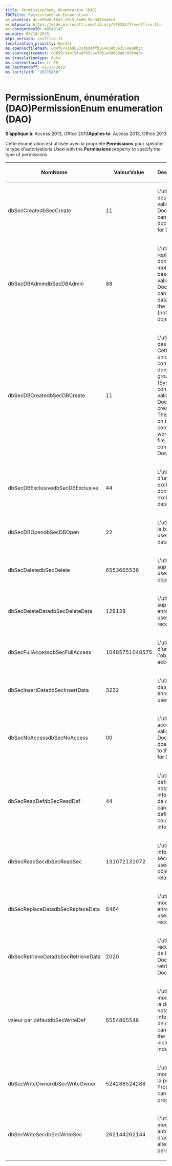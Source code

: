 ```yaml
---
title: PermissionEnum, énumération (DAO)
TOCTitle: PermissionEnum Enumeration
ms:assetid: dcce9940-f8a7-e915-1b69-05c341bea8cd
ms:mtpsurl: https://msdn.microsoft.com/library/Ff835373(v=office.15)
ms:contentKeyID: 48548147
ms.date: 09/18/2015
mtps_version: v=office.15
localization_priority: Normal
ms.openlocfilehash: 8d4f6741bd6203dbdeffb364650b5e3550ea8b1c
ms.sourcegitcommit: d6695c94415fa47952ee7961a69660abc0904434
ms.translationtype: Auto
ms.contentlocale: fr-FR
ms.lasthandoff: 01/17/2019
ms.locfileid: "28715458"
---
```

# <a name="permissionenum-enumeration-dao"></a><span data-ttu-id="5649d-102">PermissionEnum, énumération (DAO)</span><span class="sxs-lookup"><span data-stu-id="5649d-102">PermissionEnum enumeration (DAO)</span></span>


<span data-ttu-id="5649d-103">**S’applique à**: Access 2013, Office 2013</span><span class="sxs-lookup"><span data-stu-id="5649d-103">**Applies to**: Access 2013, Office 2013</span></span>

<span data-ttu-id="5649d-104">Cette énumération est utilisée avec la propriété **Permissions** pour spécifier le type d'autorisations.</span><span class="sxs-lookup"><span data-stu-id="5649d-104">Used with the **Permissions** property to specify the type of permissions.</span></span>

<table>
<colgroup>
<col style="width: 33%" />
<col style="width: 33%" />
<col style="width: 33%" />
</colgroup>
<thead>
<tr class="header">
<th><p><span data-ttu-id="5649d-105">Nom</span><span class="sxs-lookup"><span data-stu-id="5649d-105">Name</span></span></p></th>
<th><p><span data-ttu-id="5649d-106">Valeur</span><span class="sxs-lookup"><span data-stu-id="5649d-106">Value</span></span></p></th>
<th><p><span data-ttu-id="5649d-107">Description</span><span class="sxs-lookup"><span data-stu-id="5649d-107">Description</span></span></p></th>
</tr>
</thead>
<tbody>
<tr class="odd">
<td><p><span data-ttu-id="5649d-108">dbSecCreate</span><span class="sxs-lookup"><span data-stu-id="5649d-108">dbSecCreate</span></span></p></td>
<td><p><span data-ttu-id="5649d-109">1</span><span class="sxs-lookup"><span data-stu-id="5649d-109">1</span></span></p></td>
<td><p><span data-ttu-id="5649d-110">L'utilisateur peut créer des documents (non valide pour les objets Document).</span><span class="sxs-lookup"><span data-stu-id="5649d-110">The user can create new documents (not valid for Document objects).</span></span></p></td>
</tr>
<tr class="even">
<td><p><span data-ttu-id="5649d-111">dbSecDBAdmin</span><span class="sxs-lookup"><span data-stu-id="5649d-111">dbSecDBAdmin</span></span></p></td>
<td><p><span data-ttu-id="5649d-112">8</span><span class="sxs-lookup"><span data-stu-id="5649d-112">8</span></span></p></td>
<td><p><span data-ttu-id="5649d-113">L'utilisateur peut répliquer une base de données et modifier le mot de passe de la base de données (non valide pour les objets Document).</span><span class="sxs-lookup"><span data-stu-id="5649d-113">The user can replicate a database and change the database password (not valid for Document objects).</span></span></p></td>
</tr>
<tr class="odd">
<td><p><span data-ttu-id="5649d-114">dbSecDBCreate</span><span class="sxs-lookup"><span data-stu-id="5649d-114">dbSecDBCreate</span></span></p></td>
<td><p><span data-ttu-id="5649d-115">1</span><span class="sxs-lookup"><span data-stu-id="5649d-115">1</span></span></p></td>
<td><p><span data-ttu-id="5649d-p101">L'utilisateur peut créer des bases de données. Cette option est valide uniquement sur le conteneur de bases de données du fichier de groupe de travail (Systen.mdw). Cette constante n'est pas valide pour les objets Document.</span><span class="sxs-lookup"><span data-stu-id="5649d-p101">The user can create new databases. This option is valid only on the Databases container in the workgroup information file (Systen.mdw). This constant is not valid for Document objects.</span></span></p></td>
</tr>
<tr class="even">
<td><p><span data-ttu-id="5649d-119">dbSecDBExclusive</span><span class="sxs-lookup"><span data-stu-id="5649d-119">dbSecDBExclusive</span></span></p></td>
<td><p><span data-ttu-id="5649d-120">4</span><span class="sxs-lookup"><span data-stu-id="5649d-120">4</span></span></p></td>
<td><p><span data-ttu-id="5649d-121">L'utilisateur dispose d'un accès en mode exclusif à la base de données.</span><span class="sxs-lookup"><span data-stu-id="5649d-121">The user has exclusive access to the database.</span></span></p></td>
</tr>
<tr class="odd">
<td><p><span data-ttu-id="5649d-122">dbSecDBOpen</span><span class="sxs-lookup"><span data-stu-id="5649d-122">dbSecDBOpen</span></span></p></td>
<td><p><span data-ttu-id="5649d-123">2</span><span class="sxs-lookup"><span data-stu-id="5649d-123">2</span></span></p></td>
<td><p><span data-ttu-id="5649d-124">L'utilisateur peut ouvrir la base de données.</span><span class="sxs-lookup"><span data-stu-id="5649d-124">The user can open the database.</span></span></p></td>
</tr>
<tr class="even">
<td><p><span data-ttu-id="5649d-125">dbSecDelete</span><span class="sxs-lookup"><span data-stu-id="5649d-125">dbSecDelete</span></span></p></td>
<td><p><span data-ttu-id="5649d-126">65536</span><span class="sxs-lookup"><span data-stu-id="5649d-126">65536</span></span></p></td>
<td><p><span data-ttu-id="5649d-127">L'utilisateur peut supprimer l'objet.</span><span class="sxs-lookup"><span data-stu-id="5649d-127">The user can delete the object.</span></span></p></td>
</tr>
<tr class="odd">
<td><p><span data-ttu-id="5649d-128">dbSecDeleteData</span><span class="sxs-lookup"><span data-stu-id="5649d-128">dbSecDeleteData</span></span></p></td>
<td><p><span data-ttu-id="5649d-129">128</span><span class="sxs-lookup"><span data-stu-id="5649d-129">128</span></span></p></td>
<td><p><span data-ttu-id="5649d-130">L'utilisateur peut supprimer des enregistrements.</span><span class="sxs-lookup"><span data-stu-id="5649d-130">The user can delete records.</span></span></p></td>
</tr>
<tr class="even">
<td><p><span data-ttu-id="5649d-131">dbSecFullAccess</span><span class="sxs-lookup"><span data-stu-id="5649d-131">dbSecFullAccess</span></span></p></td>
<td><p><span data-ttu-id="5649d-132">1048575</span><span class="sxs-lookup"><span data-stu-id="5649d-132">1048575</span></span></p></td>
<td><p><span data-ttu-id="5649d-133">L'utilisateur dispose d'un accès complet à l'objet.</span><span class="sxs-lookup"><span data-stu-id="5649d-133">The user has full access to the object.</span></span></p></td>
</tr>
<tr class="odd">
<td><p><span data-ttu-id="5649d-134">dbSecInsertData</span><span class="sxs-lookup"><span data-stu-id="5649d-134">dbSecInsertData</span></span></p></td>
<td><p><span data-ttu-id="5649d-135">32</span><span class="sxs-lookup"><span data-stu-id="5649d-135">32</span></span></p></td>
<td><p><span data-ttu-id="5649d-136">L'utilisateur peut ajouter des enregistrements.</span><span class="sxs-lookup"><span data-stu-id="5649d-136">The user can add records.</span></span></p></td>
</tr>
<tr class="even">
<td><p><span data-ttu-id="5649d-137">dbSecNoAccess</span><span class="sxs-lookup"><span data-stu-id="5649d-137">dbSecNoAccess</span></span></p></td>
<td><p><span data-ttu-id="5649d-138">0</span><span class="sxs-lookup"><span data-stu-id="5649d-138">0</span></span></p></td>
<td><p><span data-ttu-id="5649d-139">L'utilisateur n'a pas accès à l'objet (non valide pour les objets Document).</span><span class="sxs-lookup"><span data-stu-id="5649d-139">The user does not have access to the object (not valid for Document objects).</span></span></p></td>
</tr>
<tr class="odd">
<td><p><span data-ttu-id="5649d-140">dbSecReadDef</span><span class="sxs-lookup"><span data-stu-id="5649d-140">dbSecReadDef</span></span></p></td>
<td><p><span data-ttu-id="5649d-141">4</span><span class="sxs-lookup"><span data-stu-id="5649d-141">4</span></span></p></td>
<td><p><span data-ttu-id="5649d-142">L'utilisateur peut lire la définition de table, notamment les informations d'index et de colonne.</span><span class="sxs-lookup"><span data-stu-id="5649d-142">The user can read the table definition, including column and index information.</span></span></p></td>
</tr>
<tr class="even">
<td><p><span data-ttu-id="5649d-143">dbSecReadSec</span><span class="sxs-lookup"><span data-stu-id="5649d-143">dbSecReadSec</span></span></p></td>
<td><p><span data-ttu-id="5649d-144">131072</span><span class="sxs-lookup"><span data-stu-id="5649d-144">131072</span></span></p></td>
<td><p><span data-ttu-id="5649d-145">L'utilisateur peut lire les informations sur la sécurité de l'objet.</span><span class="sxs-lookup"><span data-stu-id="5649d-145">The user can read the object's security-related information.</span></span></p></td>
</tr>
<tr class="odd">
<td><p><span data-ttu-id="5649d-146">dbSecReplaceData</span><span class="sxs-lookup"><span data-stu-id="5649d-146">dbSecReplaceData</span></span></p></td>
<td><p><span data-ttu-id="5649d-147">64</span><span class="sxs-lookup"><span data-stu-id="5649d-147">64</span></span></p></td>
<td><p><span data-ttu-id="5649d-148">L'utilisateur peut modifier des enregistrements.</span><span class="sxs-lookup"><span data-stu-id="5649d-148">The user can modify records.</span></span></p></td>
</tr>
<tr class="even">
<td><p><span data-ttu-id="5649d-149">dbSecRetrieveData</span><span class="sxs-lookup"><span data-stu-id="5649d-149">dbSecRetrieveData</span></span></p></td>
<td><p><span data-ttu-id="5649d-150">20</span><span class="sxs-lookup"><span data-stu-id="5649d-150">20</span></span></p></td>
<td><p><span data-ttu-id="5649d-151">L'utilisateur peut récupérer des données de l'objet Document.</span><span class="sxs-lookup"><span data-stu-id="5649d-151">The user can retrieve data from the Document object.</span></span></p></td>
</tr>
<tr class="odd">
<td><p><span data-ttu-id="5649d-152">valeur par défaut</span><span class="sxs-lookup"><span data-stu-id="5649d-152">dbSecWriteDef</span></span></p></td>
<td><p><span data-ttu-id="5649d-153">65548</span><span class="sxs-lookup"><span data-stu-id="5649d-153">65548</span></span></p></td>
<td><p><span data-ttu-id="5649d-154">L'utilisateur peut modifier ou supprimer la définition de table, notamment les informations d'index et de colonne.</span><span class="sxs-lookup"><span data-stu-id="5649d-154">The user can modify or delete the table definition, including column and index information.</span></span></p></td>
</tr>
<tr class="even">
<td><p><span data-ttu-id="5649d-155">dbSecWriteOwner</span><span class="sxs-lookup"><span data-stu-id="5649d-155">dbSecWriteOwner</span></span></p></td>
<td><p><span data-ttu-id="5649d-156">524288</span><span class="sxs-lookup"><span data-stu-id="5649d-156">524288</span></span></p></td>
<td><p><span data-ttu-id="5649d-157">L'utilisateur peut modifier la définition de la propriété Propriétaire.</span><span class="sxs-lookup"><span data-stu-id="5649d-157">The user can change the Owner property setting.</span></span></p></td>
</tr>
<tr class="odd">
<td><p><span data-ttu-id="5649d-158">dbSecWriteSec</span><span class="sxs-lookup"><span data-stu-id="5649d-158">dbSecWriteSec</span></span></p></td>
<td><p><span data-ttu-id="5649d-159">262144</span><span class="sxs-lookup"><span data-stu-id="5649d-159">262144</span></span></p></td>
<td><p><span data-ttu-id="5649d-160">L'utilisateur peut modifier les autorisations d'accès.</span><span class="sxs-lookup"><span data-stu-id="5649d-160">The user can alter access permissions.</span></span></p></td>
</tr>
</tbody>
</table>

